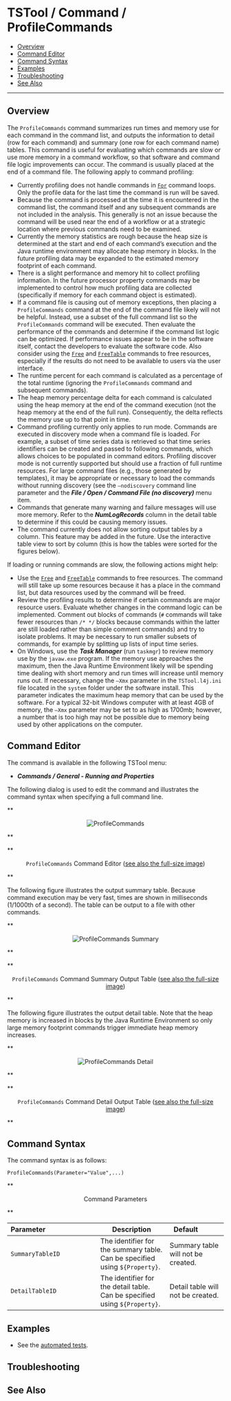 # TSTool / Command / ProfileCommands #

*   [Overview](#overview)
*   [Command Editor](#command-editor)
*   [Command Syntax](#command-syntax)
*   [Examples](#examples)
*   [Troubleshooting](#troubleshooting)
*   [See Also](#see-also)

-------------------------

## Overview ##

The `ProfileCommands` command summarizes run times and memory use for each command in the command list,
and outputs the information to detail (row for each command)
and summary (one row for each command name) tables.
This command is useful for evaluating which commands are
slow or use more memory in a command workflow,
so that software and command file logic improvements can occur.
The command is usually placed at the end of a command file.  The following apply to command profiling:

*   Currently profiling does not handle commands in [`For`](../For/For.md) command loops.
    Only the profile data for the last time the command is run will be saved.
*   Because the command is processed at the time it is encountered in the command list,
    the command itself and any subsequent commands are not included in the analysis.
    This generally is not an issue because the command will be used near the
    end of a workflow or at a strategic location where previous commands need to be examined.
*   Currently the memory statistics are rough because the heap size is determined at
    the start and end of each command’s execution and the Java runtime environment may
    allocate heap memory in blocks.
    In the future profiling data may be expanded to the estimated memory footprint of each command.
*   There is a slight performance and memory hit to collect profiling information.
    In the future processor property commands may be implemented to control how much profiling
    data are collected (specifically if memory for each command object is estimated).
*   If a command file is causing out of memory exceptions,
    then placing a `ProfileCommands` command at the end of the command file likely will not be helpful.
    Instead, use a subset of the full command list so the `ProfileCommands` command will be executed.
    Then evaluate the performance of the commands and determine if the command list logic can be optimized.
    If performance issues appear to be in the software itself,
    contact the developers to evaluate the software code.
    Also consider using the [`Free`](../Free/Free.md) and [`FreeTable`](../FreeTable/FreeTable.md) commands to free resources,
    especially if the results do not need to be available to users via the user interface.
*   The runtime percent for each command is calculated as a percentage of the
    total runtime (ignoring the `ProfileCommands` command and subsequent commands).
*   The heap memory percentage delta for each command is calculated using the heap memory
    at the end of the command execution (not the heap memory at the end of the full run).
    Consequently, the delta reflects the memory use up to that point in time.
*   Command profiling currently only applies to run mode.
    Commands are executed in discovery mode when a command file is loaded.
    For example, a subset of time series data is retrieved so that time series
    identifiers can be created and passed to following commands,
    which allows choices to be populated in command editors.
    Profiling discover mode is not currently supported but should use a fraction of full runtime resources.
    For large command files (e.g., those generated by templates),
    it may be appropriate or necessary to load the commands without running discovery
    (see the `–nodiscovery` command line parameter and the ***File / Open / Command File (no discovery)*** menu item.
*   Commands that generate many warning and failure messages will use more memory.
    Refer to the ***NumLogRecords*** column in the detail table to determine if this could be causing memory issues.
*   The command currently does not allow sorting output tables by a column.
    This feature may be added in the future.
    Use the interactive table view to sort by column (this is how the tables were sorted for the figures below).

If loading or running commands are slow, the following actions might help:

*   Use the [`Free`](../Free/Free.md) and [`FreeTable`](../FreeTable/FreeTable.md) commands to free resources.
    The command will still take up some resources because it has a place in the command list,
    but data resources used by the command will be freed.
*   Review the profiling results to determine if certain commands are major resource users.
    Evaluate whether changes in the command logic can be implemented.
    Comment out blocks of commands (`#` commands will take fewer resources than `/* */` blocks
    because commands within the latter are still loaded rather than simple comment commands) and try to isolate problems.
    It may be necessary to run smaller subsets of commands, for example by splitting up lists of input time series.
*   On Windows, use the ***Task Manager*** (run `taskmgr`) to review memory use by the `javaw.exe` program.
    If the memory use approaches the maximum, then the Java Runtime Environment likely will
    be spending time dealing with short memory and run times will increase until memory runs out.
    If necessary, change the `–Xmx` parameter in the `TSTool.l4j.ini` file located in the
    `system` folder under the software install.
    This parameter indicates the maximum heap memory that can be used by the software.
    For a typical 32-bit Windows computer with at least 4GB of memory,
    the `–Xmx` parameter may be set to as high as 1700mb;
    however, a number that is too high may not be possible due to memory being used by other applications on the computer.

## Command Editor ##

The command is available in the following TSTool menu:

*   ***Commands / General - Running and Properties***

The following dialog is used to edit the command and illustrates the command syntax when specifying a full command line.

**<p style="text-align: center;">
![ProfileCommands](ProfileCommands.png)
</p>**

**<p style="text-align: center;">
`ProfileCommands` Command Editor (<a href="../ProfileCommands.png">see also the full-size image</a>)
</p>**

The following figure illustrates the output summary table.
Because command execution may be very fast, times are shown in milliseconds (1/1000th of a second).
The table can be output to a file with other commands.

**<p style="text-align: center;">
![ProfileCommands Summary](ProfileCommands_Summary.png)
</p>**

**<p style="text-align: center;">
`ProfileCommands` Command Summary Output Table (<a href="../ProfileCommands_Summary.png">see also the full-size image</a>)
</p>**

The following figure illustrates the output detail table.
Note that the heap memory is increased in blocks by the Java Runtime Environment
so only large memory footprint commands trigger immediate heap memory increases.

**<p style="text-align: center;">
![ProfileCommands Detail](ProfileCommands_Detail.png)
</p>**

**<p style="text-align: center;">
`ProfileCommands` Command Detail Output Table (<a href="../ProfileCommands_Detail.png">see also the full-size image</a>)
</p>**

## Command Syntax ##

The command syntax is as follows:

```text
ProfileCommands(Parameter="Value",...)
```
**<p style="text-align: center;">
Command Parameters
</p>**

| **Parameter**&nbsp;&nbsp;&nbsp;&nbsp;&nbsp;&nbsp;&nbsp;&nbsp;&nbsp;&nbsp;&nbsp;&nbsp;&nbsp;&nbsp;&nbsp;&nbsp;&nbsp;&nbsp;&nbsp;&nbsp;&nbsp;&nbsp;&nbsp;&nbsp;&nbsp;&nbsp; | **Description** | **Default**&nbsp;&nbsp;&nbsp;&nbsp;&nbsp;&nbsp;&nbsp;&nbsp;&nbsp;&nbsp; |
| --------------|-----------------|----------------- |
|`SummaryTableID`|The identifier for the summary table.  Can be specified using `${Property}`.|Summary table will not be created.|
|`DetailTableID`|The identifier for the detail table.  Can be specified using `${Property}`.|Detail table will not be created.|

## Examples ##

*   See the [automated tests](https://github.com/OpenCDSS/cdss-app-tstool-test/tree/master/test/commands/ProfileCommands).

## Troubleshooting ##

## See Also ##
